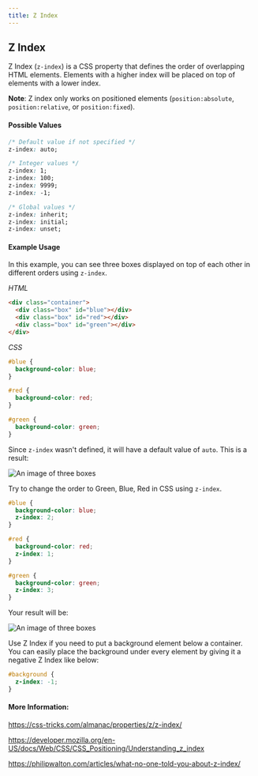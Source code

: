 ```yaml
---
title: Z Index
---
```

## Z Index

Z Index (`z-index`) is a CSS property that defines the order of overlapping HTML elements. Elements with a higher index will be placed on top of elements with a lower index.

**Note**: Z index only works on positioned elements (`position:absolute`, `position:relative`, or `position:fixed`).

#### Possible Values
```css
/* Default value if not specified */
z-index: auto;

/* Integer values */
z-index: 1;
z-index: 100;
z-index: 9999;
z-index: -1;

/* Global values */
z-index: inherit;
z-index: initial;
z-index: unset;
```


#### Example Usage

In this example, you can see three boxes displayed on top of each other in different orders using `z-index`.

<em>HTML</em>
```html
<div class="container">
  <div class="box" id="blue"></div>
  <div class="box" id="red"></div>
  <div class="box" id="green"></div>
</div>
```

<em>CSS</em>
```css
#blue {
  background-color: blue;
}

#red {
  background-color: red;
}

#green {
  background-color: green;
}
```

Since `z-index` wasn't defined, it will have a default value of `auto`. This is a result:

![An image of three boxes][three boxes wo/Z]

[three boxes wo/Z]: https://image.prntscr.com/image/Yc9oGkdKTnm_YIHzaKQmbQ.png "Three boxes without Z index CSS property"

Try to change the order to Green, Blue, Red in CSS using `z-index`.

```css
#blue {
  background-color: blue;
  z-index: 2;
}

#red {
  background-color: red;
  z-index: 1;
}

#green {
  background-color: green;
  z-index: 3;
}
```

Your result will be:

![An image of three boxes][three boxes w/Z]

[three boxes w/Z]: https://image.prntscr.com/image/Am9XxPO4Q2mq-PcokJ47Wg.png "Three boxes with Z index CSS property"

Use Z Index if you need to put a background element below a container. You can easily place the background under every element by giving it a negative Z Index like below:

```css
#background {
  z-index: -1;
}
```

#### More Information:
<!-- Please add any articles you think might be helpful to read before writing the article -->
<a href="https://css-tricks.com/almanac/properties/z/z-index/" target="_blank">https://css-tricks.com/almanac/properties/z/z-index/</a>

<a href="https://developer.mozilla.org/en-US/docs/Web/CSS/CSS_Positioning/Understanding_z_index" target="_blank">https://developer.mozilla.org/en-US/docs/Web/CSS/CSS_Positioning/Understanding_z_index</a>

<a href="https://philipwalton.com/articles/what-no-one-told-you-about-z-index/" target="_blank">https://philipwalton.com/articles/what-no-one-told-you-about-z-index/</a>
